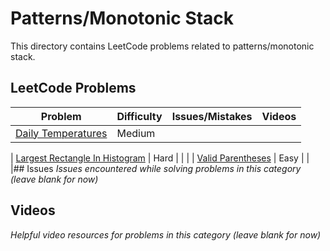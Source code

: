 # Patterns/Monotonic Stack

This directory contains LeetCode problems related to patterns/monotonic stack.

## LeetCode Problems

| Problem | Difficulty | Issues/Mistakes | Videos |
|---------|------------|-----------------|--------|
| [Daily Temperatures](https://leetcode.com/problems/daily-temperatures/description/) | Medium | | |


| [Largest Rectangle In Histogram](https://leetcode.com/problems/largest-rectangle-in-histogram/description/) | Hard | | |
| [Valid Parentheses](https://leetcode.com/problems/valid-parentheses/description/) | Easy | | |## Issues
*Issues encountered while solving problems in this category (leave blank for now)*

## Videos  
*Helpful video resources for problems in this category (leave blank for now)*